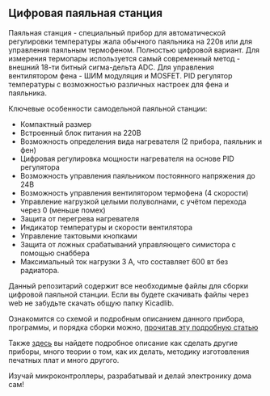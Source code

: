 ## Цифровая паяльная станция

Паяльная станция - специальный прибор для автоматической регулировки температуры жала обычного паяльника на 220в или для управления паяльным термофеном.
Полностью цифровой вариант.
Для измерения термопары используется самый современный метод - внешний 18-ти битный сигма-дельта ADC. Для управления вентилятором фена - ШИМ модуляция и MOSFET. PID регулятор температуры с возможностью различных настроек для фена и паяльника.

Ключевые особенности самодельной паяльной станции:
- Компактный размер
- Встроенный блок питания на 220В
- Возможность определения вида нагревателя (2 прибора, паяльник и фен)
- Цифровая регулировка мощности нагревателя на основе PID регулятора
- Возможность управления паяльником постоянного напряжения до 24В
- Возможность управления вентилятором термофена (4 скорости)
- Управление нагрузкой целыми полуволнами, с учётом перехода через 0 (меньше помех)
- Защита от перегрева нагревателя
- Индикатор температуры и скорости вентилятора
- Управление тактовыми кнопками
- Защита от ложных срабатываний управляющего симистора с помощью снаббера
- Максимальный ток нагрузки 3 А, что составляет 600 вт без радиатора.

Данный репозитарий содержит все необходимые файлы для сборки цифровой паяльной станции. Если вы будете скачивать файлы через web не забудьте скачать общую папку Kicadlib.

Ознакомится со схемой и подробным описанием данного прибора, программы, и порядка сборки можно, [прочитав эту подробную статью](http://myowndevice.ru/index.php/pribory/item/19-payalnaya-stantsiya)

Также [здесь](http://myowndevice.ru) вы найдете подробное описание как сделать другие приборы, много теории о том, как их делать, методику изготовления печатных плат и много другого.

Изучай микроконтроллеры, разрабатывай и делай электронику дома сам!

